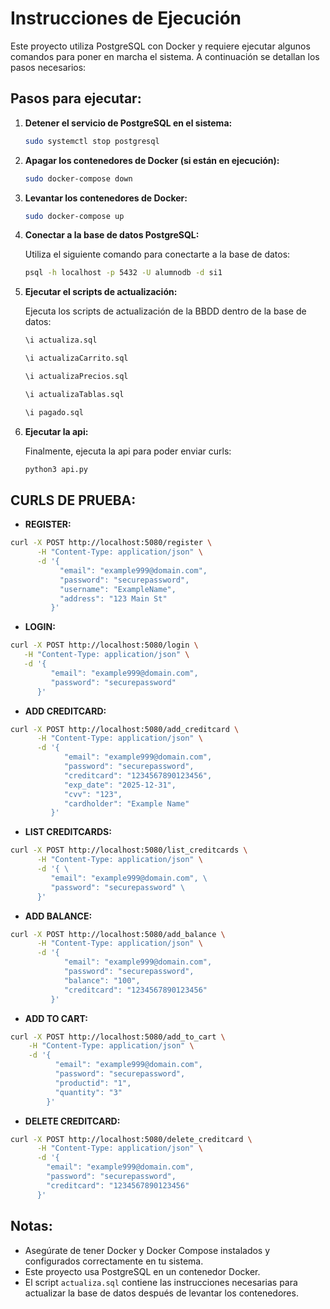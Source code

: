 # Instrucciones de Ejecución

Este proyecto utiliza PostgreSQL con Docker y requiere ejecutar algunos comandos para poner en marcha el sistema. A continuación se detallan los pasos necesarios:

## Pasos para ejecutar:

1. **Detener el servicio de PostgreSQL en el sistema:**

   ```bash
   sudo systemctl stop postgresql
   ```

2. **Apagar los contenedores de Docker (si están en ejecución):**

   ```bash
   sudo docker-compose down
   ```

3. **Levantar los contenedores de Docker:**

   ```bash
   sudo docker-compose up
   ```

4. **Conectar a la base de datos PostgreSQL:**

   Utiliza el siguiente comando para conectarte a la base de datos:

   ```bash
   psql -h localhost -p 5432 -U alumnodb -d si1
   ```

5. **Ejecutar el scripts de actualización:**

   Ejecuta los scripts de actualización de la BBDD dentro de la base de datos:

   ```bash
   \i actualiza.sql

   \i actualizaCarrito.sql

   \i actualizaPrecios.sql

   \i actualizaTablas.sql

   \i pagado.sql
   ```

6. **Ejecutar la api:**

   Finalmente, ejecuta la api para poder enviar curls:

   ```bash
   python3 api.py
   ```

## CURLS DE PRUEBA:

- **REGISTER:**

```bash
curl -X POST http://localhost:5080/register \
      -H "Content-Type: application/json" \
      -d '{
           "email": "example999@domain.com",
           "password": "securepassword",
           "username": "ExampleName",
           "address": "123 Main St"
         }'
```

- **LOGIN:**

```bash
curl -X POST http://localhost:5080/login \
   -H "Content-Type: application/json" \
   -d '{
         "email": "example999@domain.com",
         "password": "securepassword"
      }'
```

- **ADD CREDITCARD:**

```bash
curl -X POST http://localhost:5080/add_creditcard \
      -H "Content-Type: application/json" \
      -d '{
            "email": "example999@domain.com",
            "password": "securepassword",
            "creditcard": "1234567890123456",
            "exp_date": "2025-12-31",
            "cvv": "123",
            "cardholder": "Example Name"
         }'
```

- **LIST CREDITCARDS:**

```bash
curl -X POST http://localhost:5080/list_creditcards \
      -H "Content-Type: application/json" \
      -d '{ \
         "email": "example999@domain.com", \
         "password": "securepassword" \
      }'
```

- **ADD BALANCE:**

```bash
curl -X POST http://localhost:5080/add_balance \
      -H "Content-Type: application/json" \
      -d '{
            "email": "example999@domain.com",
            "password": "securepassword",
            "balance": "100",
            "creditcard": "1234567890123456"
         }'
```

- **ADD TO CART:**

```bash
curl -X POST http://localhost:5080/add_to_cart \
    -H "Content-Type: application/json" \
    -d '{
          "email": "example999@domain.com",
          "password": "securepassword",
          "productid": "1",
          "quantity": "3"
        }'
```

- **DELETE CREDITCARD:**

```bash
curl -X POST http://localhost:5080/delete_creditcard \
      -H "Content-Type: application/json" \
      -d '{
        "email": "example999@domain.com",
        "password": "securepassword",
        "creditcard": "1234567890123456"
      }'
```

## Notas:

- Asegúrate de tener Docker y Docker Compose instalados y configurados correctamente en tu sistema.
- Este proyecto usa PostgreSQL en un contenedor Docker.
- El script `actualiza.sql` contiene las instrucciones necesarias para actualizar la base de datos después de levantar los contenedores.

```

```
